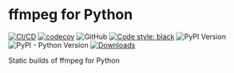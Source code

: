 # ffmpeg for Python

[![CI/CD](https://github.com/MatteoH2O1999/ffmpeg-binaries/actions/workflows/ci.yml/badge.svg)](https://github.com/MatteoH2O1999/ffmpeg-binaries/actions/workflows/ci.yml)
[![codecov](https://codecov.io/github/MatteoH2O1999/ffmpeg-binaries/graph/badge.svg?token=9jkgMvjxxs)](https://codecov.io/github/MatteoH2O1999/ffmpeg-binaries)
![GitHub](https://img.shields.io/github/license/MatteoH2O1999/ffmpeg-binaries)
[![Code style: black](https://img.shields.io/badge/code%20style-black-000000.svg)](https://github.com/psf/black)
![PyPI Version](https://badge.fury.io/py/ffmpeg-binaries.svg)
![PyPI - Python Version](https://img.shields.io/pypi/pyversions/ffmpeg-binaries)
[![Downloads](https://pepy.tech/badge/ffmpeg-binaries)](https://pepy.tech/project/ffmpeg-binaries)

Static builds of ffmpeg for Python
